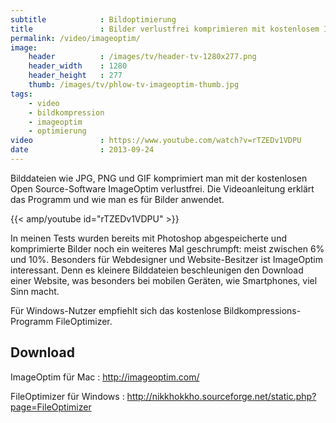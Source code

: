 ```yaml
---
subtitle            : Bildoptimierung
title               : Bilder verlustfrei komprimieren mit kostenlosem ImageOptim
permalink: /video/imageoptim/
image:
    header          : /images/tv/header-tv-1280x277.png
    header_width    : 1280
    header_height   : 277
    thumb: /images/tv/phlow-tv-imageoptim-thumb.jpg
tags:
    - video
    - bildkompression
    - imageoptim
    - optimierung
video               : https://www.youtube.com/watch?v=rTZEDv1VDPU
date                : 2013-09-24
---
```

Bilddateien wie JPG, PNG und GIF komprimiert man mit der kostenlosen Open Source-Software ImageOptim verlustfrei. Die Videoanleitung erklärt das Programm und wie man es für Bilder anwendet.
<!--more-->

{{< amp/youtube id="rTZEDv1VDPU" >}}

In meinen Tests wurden bereits mit Photoshop abgespeicherte und komprimierte Bilder noch ein weiteres Mal geschrumpft: meist zwischen 6% und 10%. Besonders für Webdesigner und Website-Besitzer ist ImageOptim interessant. Denn es kleinere Bilddateien beschleunigen den Download einer Website, was besonders bei mobilen Geräten, wie Smartphones, viel Sinn macht.

Für Windows-Nutzer empfiehlt sich das kostenlose Bildkompressions-Programm FileOptimizer.


## Download

ImageOptim für Mac
:    <http://imageoptim.com/>

FileOptimizer für Windows
:    <http://nikkhokkho.sourceforge.net/static.php?page=FileOptimizer>